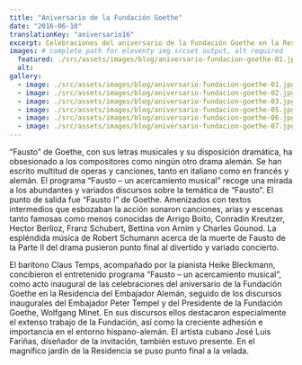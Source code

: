 ```yaml
---
title: "Aniversario de la Fundación Goethe"
date: "2016-06-10"
translationKey: "aniversario16"
excerpt: Celebraciones del aniversario de la Fundación Goethe en la Residencia del Embajador Alemán
images: # complete path for eleventy img srcset output, alt required
  featured: ./src/assets/images/blog/aniversario-fundacion-goethe-01.jpg
  alt:
gallery:
  - image: ./src/assets/images/blog/aniversario-fundacion-goethe-01.jpg
  - image: ./src/assets/images/blog/aniversario-fundacion-goethe-02.jpg
  - image: ./src/assets/images/blog/aniversario-fundacion-goethe-03.jpg
  - image: ./src/assets/images/blog/aniversario-fundacion-goethe-05.jpg
  - image: ./src/assets/images/blog/aniversario-fundacion-goethe-06.jpg
  - image: ./src/assets/images/blog/aniversario-fundacion-goethe-07.jpg
---
```


“Fausto” de Goethe, con sus letras musicales y su disposición dramática, ha obsesionado a los compositores como ningún otro drama alemán. Se han escrito multitud de operas y canciones, tanto en italiano como en francés y alemán. El programa “Fausto – un acercamiento musical” recoge una mirada a los abundantes y variados discursos sobre la temática de “Fausto”. El punto de salida fue “Fausto I” de Goethe. Amenizados con textos intermedios que esbozaban la acción sonaron canciones, arias y escenas tanto famosas como menos conocidas de Arrigo Boito, Conradin Kreutzer, Hector Berlioz, Franz Schubert, Bettina von Arnim y Charles Gounod. La espléndida música de Robert Schumann acerca de la muerte de Fausto de la Parte II del drama pusieron punto final al divertido y variado concierto.

El barítono Claus Temps, acompañado por la pianista Heike Bleckmann, concibieron el entretenido programa “Fausto – un acercamiento musical”, como acto inaugural de las celebraciones del aniversario de la Fundación Goethe en la Residencia del Embajador Alemán, seguido de los discursos inaugurales del Embajador Peter Tempel y del Presidente de la Fundación Goethe, Wolfgang Minet. En sus discursos ellos destacaron especialmente el extenso trabajo de la Fundación, así como la creciente adhesión e importancia en el entorno hispano-alemán. El artista cubano José Luis Fariñas, diseñador de la invitación, también estuvo presente. En el magnífico jardín de la Residencia se puso punto final a la velada.
